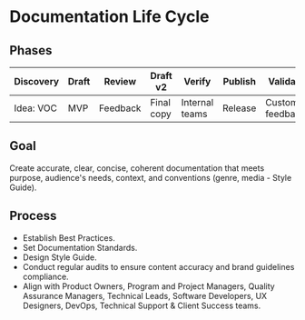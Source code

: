
# Documentation Life Cycle
## Phases

| Discovery | Draft     | Review   | Draft v2   | Verify        | Publish | Validate          |
| ----------| --------- | -------- | ---------- | ------------- | ------- | ------------------|
| Idea: VOC |MVP        |Feedback  | Final copy |Internal teams |Release  | Customer feedback |


## Goal
Create accurate, clear, concise, coherent documentation that meets purpose, audience's needs, context, and conventions (genre, media - Style Guide).

## Process
- Establish Best Practices.
- Set Documentation Standards.
- Design Style Guide.
- Conduct regular audits to ensure content accuracy and brand guidelines compliance. 
- Align with Product Owners, Program and Project Managers, Quality Assurance Managers, Technical Leads, Software Developers, UX Designers, DevOps, Technical Support & Client Success teams.

